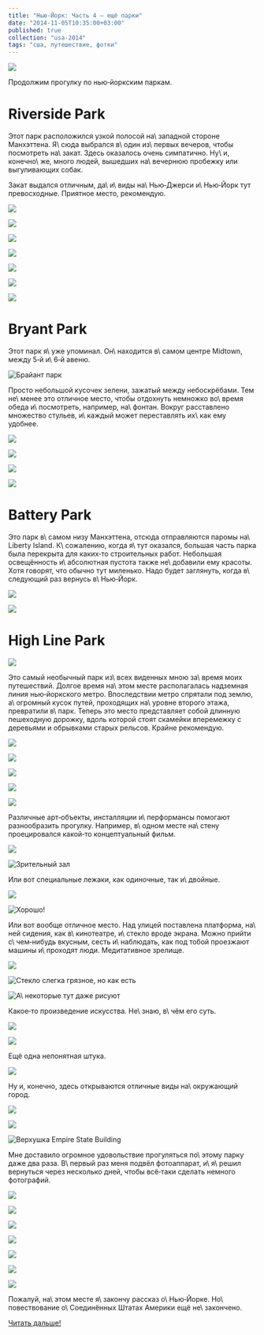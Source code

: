 ```yaml
---
title: "Нью-Йорк: Часть 4 — ещё парки"
date: "2014-11-05T10:35:00+03:00"
published: true
collection: "usa-2014"
tags: "сша, путешествие, фотки"
---
```


![](/images/travel/2014-10-usa/new-york-4-cover.jpg)

Продолжим прогулку по нью&#8209;йоркским паркам.

<!--more-->

# Riverside Park

Этот парк расположился узкой полосой на\ западной стороне Манхэттена. Я\ сюда выбрался в\ один из\ первых вечеров, чтобы
посмотреть на\ закат. Здесь оказалось очень симпатично. Ну\ и, конечно\ же, много людей, вышедших на\ вечернюю пробежку
или выгуливающих собак.

Закат выдался отличным, да\ и\ виды на\ Нью&#8209;Джерси и\ Нью&#8209;Йорк тут превосходные. Приятное место, рекомендую.

![](/images/travel/2014-10-usa/riverside-1.jpg)

![](/images/travel/2014-10-usa/riverside-2.jpg)

![](/images/travel/2014-10-usa/riverside-3.jpg)

![](/images/travel/2014-10-usa/riverside-4.jpg)

![](/images/travel/2014-10-usa/riverside-5.jpg)

![](/images/travel/2014-10-usa/riverside-6.jpg)

![](/images/travel/2014-10-usa/riverside-7.jpg)

# Bryant Park

Этот парк я\ уже упоминал. Он\ находится в\ самом центре Midtown, между 5&#8209;й и\ 6&#8209;й авеню.

![Брайант парк](/images/travel/2014-10-usa/esb-brayant-park.jpg "Брайант парк")

Просто небольшой кусочек зелени, зажатый между небоскрёбами. Тем не\ менее это отличное место, чтобы отдохнуть немножко
во\ время обеда и\ посмотреть, например, на\ фонтан. Вокруг расставлено множество стульев, и\ каждый может переставлять
их\ как ему удобнее.

![](/images/travel/2014-10-usa/brayant-park-1.jpg)

![](/images/travel/2014-10-usa/brayant-park-2.jpg)

![](/images/travel/2014-10-usa/brayant-park-3.jpg)

![](/images/travel/2014-10-usa/brayant-park-4.jpg)

# Battery Park

Это парк в\ самом низу Манхэттена, отсюда отправляются паромы на\ Liberty Island. К\ сожалению, когда я\ тут оказался,
большая часть парка была перекрыта для каких&#8209;то строительных работ. Небольшая освещённость и\ абсолютная пустота
также не\ добавили ему красоты. Хотя говорят, что обычно тут миленько. Надо будет заглянуть, когда в\ следующий раз
вернусь в\ Нью&#8209;Йорк.

![](/images/travel/2014-10-usa/battery-1.jpg)

![](/images/travel/2014-10-usa/battery-2.jpg)

# High Line Park

![](/images/travel/2014-10-usa/highline-entrance.jpg)

Это самый необычный парк из\ всех виденных мною за\ время моих путешествий. Долгое время на\ этом месте располагалась
надземная линия нью&#8209;йоркского метро. Впоследствии метро спрятали под землю, а\ огромный кусок путей, проходящих
на\ уровне второго этажа, превратили в\ парк. Теперь это место представляет собой длинную пешеходную дорожку, вдоль
которой стоят скамейки вперемежку с деревьями и обрывками старых рельсов. Крайне рекомендую.

![](/images/travel/2014-10-usa/highline-walk-1.jpg)

![](/images/travel/2014-10-usa/highline-walk-2.jpg)

![](/images/travel/2014-10-usa/highline-walk-3.jpg)

![](/images/travel/2014-10-usa/highline-walk-4.jpg)

![](/images/travel/2014-10-usa/highline-walk-5.jpg)

Различные арт&#8209;объекты, инсталляции и\ перформансы помогают разнообразить прогулку. Например, в\ одном месте
на\ стену проецировался какой&#8209;то концептуальный фильм.

![](/images/travel/2014-10-usa/highline-movie.jpg)

![Зрительный зал](/images/travel/2014-10-usa/highline-movie-seats.jpg)

Или вот специальные лежаки, как одиночные, так и\ двойные.

![](/images/travel/2014-10-usa/highline-bed-1.jpg)

![Хорошо!](/images/travel/2014-10-usa/highline-bed-2.jpg "Хорошо!")

Или вот вообще отличное место. Над улицей поставлена платформа, на\ ней сидения, как в\ кинотеатре, и\ стекло вроде
экрана. Можно прийти с\ чем&#8209;нибудь вкусным, сесть и\ наблюдать, как под тобой проезжают машины и\ проходят люди.
Медитативное зрелище.

![](/images/travel/2014-10-usa/highline-theater.jpg)

![Стекло слегка грязное, но как есть](/images/travel/2014-10-usa/highline-theater-screen.jpg "Стекло слегка грязное, но как есть")

![А\ некоторые тут даже рисуют](/images/travel/2014-10-usa/highline-theater-painter.jpg "А некоторые тут даже рисуют")

Какое&#8209;то произведение искусства. Не\ знаю, в\ чём его суть.

![](/images/travel/2014-10-usa/highline-art.jpg)

![](/images/travel/2014-10-usa/highline-art-close.jpg)

Ещё одна непонятная штука.

![](/images/travel/2014-10-usa/highline-another-art.jpg)

Ну и, конечно, здесь открываются отличные виды на\ окружающий город.

![](/images/travel/2014-10-usa/highline-city-1.jpg)

![](/images/travel/2014-10-usa/highline-city-2.jpg)

![Верхушка Empire State Building](/images/travel/2014-10-usa/highline-city-3.jpg "Верхушка Empire State Building")

Мне доставило огромное удовольствие прогуляться по\ этому парку даже два раза. В\ первый раз меня подвёл фотоаппарат,
и\ я\ решил вернуться через несколько дней, чтобы всё&#8209;таки сделать немного фотографий.

![](/images/travel/2014-10-usa/highline-rest-1.jpg)

![](/images/travel/2014-10-usa/highline-rest-2.jpg)

![](/images/travel/2014-10-usa/highline-rest-3.jpg)

![](/images/travel/2014-10-usa/highline-rest-4.jpg)

![](/images/travel/2014-10-usa/highline-rest-5.jpg)

![](/images/travel/2014-10-usa/highline-rest-6.jpg)

![](/images/travel/2014-10-usa/highline-rest-7.jpg)

Пожалуй, на\ этом месте я\ закончу рассказ о\ Нью&#8209;Йорке. Но\ повествование о\ Соединённых Штатах Америки ещё
не\ закончено.

[Читать дальше!](/post/washington-dc-2014/)
